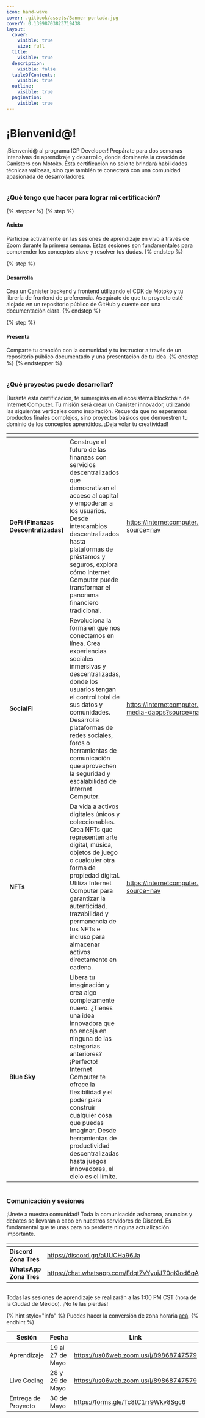 ```yaml
---
icon: hand-wave
cover: .gitbook/assets/Banner-portada.jpg
coverY: 0.13998703823719438
layout:
  cover:
    visible: true
    size: full
  title:
    visible: true
  description:
    visible: false
  tableOfContents:
    visible: true
  outline:
    visible: true
  pagination:
    visible: true
---
```


# ¡Bienvenid@!

¡Bienvenid@ al programa ICP Developer! Prepárate para dos semanas intensivas de aprendizaje y desarrollo, donde dominarás la creación de Canisters con Motoko. Esta certificación no solo te brindará habilidades técnicas valiosas, sino que también te conectará con una comunidad apasionada de desarrolladores.

<figure><img src=".gitbook/assets/Separador.jpg" alt=""><figcaption></figcaption></figure>

### ¿Qué tengo que hacer para lograr mi certificación?

{% stepper %}
{% step %}
#### Asiste

Participa activamente en las sesiones de aprendizaje en vivo a través de Zoom durante la primera semana. Estas sesiones son fundamentales para comprender los conceptos clave y resolver tus dudas.
{% endstep %}

{% step %}
#### Desarrolla

Crea un Canister backend y frontend utilizando el CDK de Motoko y tu librería de frontend de preferencia. Asegúrate de que tu proyecto esté alojado en un repositorio público de GitHub y cuente con una documentación clara.
{% endstep %}

{% step %}
#### Presenta

Comparte tu creación con la comunidad y tu instructor a través de un repositorio público documentado y una presentación de tu idea.
{% endstep %}
{% endstepper %}

<figure><img src=".gitbook/assets/Separador.jpg" alt=""><figcaption></figcaption></figure>

### ¿Qué proyectos puedo desarrollar?

Durante esta certificación, te sumergirás en el ecosistema blockchain de Internet Computer. Tu misión será crear un Canister innovador, utilizando las siguientes verticales como inspiración. Recuerda que no esperamos productos finales complejos, sino proyectos básicos que demuestren tu dominio de los conceptos aprendidos. ¡Deja volar tu creatividad!

<table data-card-size="large" data-view="cards"><thead><tr><th></th><th></th><th data-type="content-ref"></th><th data-hidden data-card-cover data-type="files"></th><th data-hidden></th><th data-hidden data-card-target data-type="content-ref"></th></tr></thead><tbody><tr><td><strong>DeFi (Finanzas Descentralizadas)</strong></td><td>Construye el futuro de las finanzas con servicios descentralizados que democratizan el acceso al capital y empoderan a los usuarios. Desde intercambios descentralizados hasta plataformas de préstamos y seguros, explora cómo Internet Computer puede transformar el panorama financiero tradicional.</td><td><a href="https://internetcomputer.org/defi?source=nav">https://internetcomputer.org/defi?source=nav</a></td><td><a href=".gitbook/assets/DeFi.jpg">DeFi.jpg</a></td><td></td><td></td></tr><tr><td><strong>SocialFi</strong></td><td>Revoluciona la forma en que nos conectamos en línea. Crea experiencias sociales inmersivas y descentralizadas, donde los usuarios tengan el control total de sus datos y comunidades. Desarrolla plataformas de redes sociales, foros o herramientas de comunicación que aprovechen la seguridad y escalabilidad de Internet Computer.</td><td><a href="https://internetcomputer.org/social-media-dapps?source=nav">https://internetcomputer.org/social-media-dapps?source=nav</a></td><td><a href=".gitbook/assets/SocialFi.jpg">SocialFi.jpg</a></td><td></td><td></td></tr><tr><td><strong>NFTs</strong></td><td>Da vida a activos digitales únicos y coleccionables. Crea NFTs que representen arte digital, música, objetos de juego o cualquier otra forma de propiedad digital. Utiliza Internet Computer para garantizar la autenticidad, trazabilidad y permanencia de tus NFTs e incluso para almacenar activos directamente en cadena.</td><td><a href="https://internetcomputer.org/nft?source=nav">https://internetcomputer.org/nft?source=nav</a></td><td><a href=".gitbook/assets/NFTs.jpg">NFTs.jpg</a></td><td></td><td></td></tr><tr><td><strong>Blue Sky</strong></td><td>Libera tu imaginación y crea algo completamente nuevo. ¿Tienes una idea innovadora que no encaja en ninguna de las categorías anteriores? ¡Perfecto! Internet Computer te ofrece la flexibilidad y el poder para construir cualquier cosa que puedas imaginar. Desde herramientas de productividad descentralizadas hasta juegos innovadores, el cielo es el límite.</td><td></td><td><a href=".gitbook/assets/Blue-Sky.jpg">Blue-Sky.jpg</a></td><td></td><td></td></tr></tbody></table>

<figure><img src=".gitbook/assets/Separador.jpg" alt=""><figcaption></figcaption></figure>

### Comunicación y sesiones

¡Únete a nuestra comunidad! Toda la comunicación asíncrona, anuncios y debates se llevarán a cabo en nuestros servidores de Discord. Es fundamental que te unas para no perderte ninguna actualización importante.

<table data-card-size="large" data-view="cards"><thead><tr><th></th><th data-type="content-ref"></th><th data-hidden data-card-cover data-type="files"></th></tr></thead><tbody><tr><td><strong>Discord Zona Tres</strong></td><td><a href="https://discord.gg/aUUCHa96Ja">https://discord.gg/aUUCHa96Ja</a></td><td><a href=".gitbook/assets/Dis-Z3.jpg">Dis-Z3.jpg</a></td></tr><tr><td><strong>WhatsApp Zona Tres</strong></td><td><a href="https://chat.whatsapp.com/FdqtZvYyujJ70qKlod6qA0">https://chat.whatsapp.com/FdqtZvYyujJ70qKlod6qA0</a></td><td><a href=".gitbook/assets/WA.jpg">WA.jpg</a></td></tr></tbody></table>

<figure><img src=".gitbook/assets/Separador.jpg" alt=""><figcaption></figcaption></figure>

Todas las sesiones de aprendizaje se realizarán a las 1:00 PM CST (hora de la Ciudad de México). ¡No te las pierdas!

{% hint style="info" %}
Puedes hacer la conversión de zona horaria [acá](https://www.worldtimebuddy.com/?pl=1\&lid=3530597,3435910,3646738,3117735\&h=3530597\&hf=1).
{% endhint %}

<table><thead><tr><th>Sesión</th><th>Fecha</th><th data-type="content-ref">Link</th></tr></thead><tbody><tr><td>Aprendizaje</td><td>19 al 27 de Mayo</td><td><a href="https://us06web.zoom.us/j/89868747579">https://us06web.zoom.us/j/89868747579</a></td></tr><tr><td>Live Coding</td><td>28 y 29 de Mayo</td><td><a href="https://us06web.zoom.us/j/89868747579">https://us06web.zoom.us/j/89868747579</a></td></tr><tr><td>Entrega de Proyecto</td><td>30 de Mayo</td><td><a href="https://forms.gle/Tc8tC1rr9Wkv8Sgc6">https://forms.gle/Tc8tC1rr9Wkv8Sgc6</a></td></tr></tbody></table>

<figure><img src=".gitbook/assets/Separador2.jpg" alt=""><figcaption></figcaption></figure>
